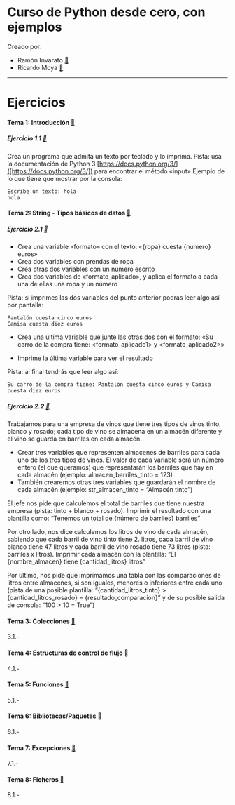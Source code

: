 # Curso de Python desde cero, con ejemplos

Creado por:
   + Ramón Invarato [:link:](https://www.linkedin.com/in/rinvarato)
   + Ricardo Moya  [:link:](https://www.linkedin.com/in/phdricardomoya)
   
<hr>

# Ejercicios

#### Tema 1: Introducción [:link:](https://jarroba.com/curso-de-python-1-introduccion)
##### Ejercicio 1.1 [:link:](https://github.com/jarroba/Curso-Python/blob/master/Ejercicios/1.1-input_print.py)
Crea un programa que admita un texto por teclado y lo imprima.
Pista: usa la documentación de Python 3 [https://docs.python.org/3/]([https://docs.python.org/3/]) para encontrar el método «input»
Ejemplo de lo que tiene que mostrar por la consola:
```
Escribe un texto: hola
hola
```
#### Tema 2: String - Tipos básicos de datos [:link:](https://jarroba.com/curso-de-python-2-tipos-basicos-de-datos)
##### Ejercicio 2.1 [:link:](https://github.com/jarroba/Curso-Python/blob/master/Ejercicios/2.1-tienda_ropa.py)
* Crea una variable «formato» con el texto: «{ropa} cuesta {numero} euros»
* Crea dos variables con prendas de ropa
* Crea otras dos variables con un número escrito
* Crea dos variables de «formato_aplicado», y aplica el formato a cada una de ellas una ropa y un número

Pista: si imprimes las dos variables del punto anterior podrás leer algo así por pantalla:
```
Pantalón cuesta cinco euros
Camisa cuesta diez euros
```

* Crea una última variable que junte las otras dos con el formato:
«Su carro de la compra tiene: <formato_aplicado1> y <formato_aplicado2>»

* Imprime la última variable para ver el resultado

Pista: al final tendrás que leer algo así:

```
Su carro de la compra tiene: Pantalón cuesta cinco euros y Camisa cuesta diez euros
```

##### Ejercicio 2.2 [:link:](https://github.com/jarroba/Curso-Python/blob/master/Ejercicios/2.2-almacen_vino.py)
Trabajamos para una empresa de vinos que tiene tres tipos de vinos tinto, blanco y rosado; cada tipo de vino se almacena en un almacén diferente y el vino se guarda en barriles en cada almacén.

* Crear tres variables que representen almacenes de barriles para cada uno de los tres tipos de vinos. El valor de 
cada variable será un número entero (el que queramos) que representarán los barriles que hay en cada almacén (ejemplo: almacen_barriles_tinto = 123)
* También crearemos otras tres variables que guardarán el nombre de cada almacén (ejemplo: str_almacen_tinto = 
“Almacén tinto”)

El jefe nos pide que calculemos el total de barriles que tiene nuestra empresa (pista: tinto + blanco + rosado). Imprimir el resultado con una plantilla como: “Tenemos un total de {número de barriles} barriles”

Por otro lado, nos dice calculemos los litros de vino de cada almacén, sabiendo que cada barril de vino tinto tiene 2. litros, cada barril de vino blanco tiene 47 litros y cada barril de vino rosado tiene 73 litros (pista: barriles x litros). Imprimir cada almacén con la plantilla: “El {nombre_almacen} tiene {cantidad_litros} litros”

Por último, nos pide que imprimamos una tabla con las comparaciones de litros entre almacenes, si son iguales, menores o inferiores entre cada uno (pista de una posible plantilla: “{cantidad_litros_tinto} > {cantidad_litros_rosado} = {resultado_comparación}” y de su posible salida de consola: “100 > 10 = True”)

#### Tema 3: Colecciones [:link:](https://jarroba.com/curso-de-python-3-colecciones)
3.1.-

#### Tema 4: Estructuras de control de flujo [:link:](https://jarroba.com/curso-de-python-4-estructuras-de-control-de-flujo)
4.1.-

#### Tema 5: Funciones [:link:](https://jarroba.com/curso-de-python-5-funciones)
5.1.- 

#### Tema 6: Bibliotecas/Paquetes [:link:](https://jarroba.com/curso-de-python-6-bilbiotecas-paquetes)
6.1.-

#### Tema 7: Excepciones [:link:](https://jarroba.com/curso-de-python-7-excepciones)
7.1.-

#### Tema 8: Ficheros [:link:](https://jarroba.com/curso-de-python-8-ficheros)
8.1.-